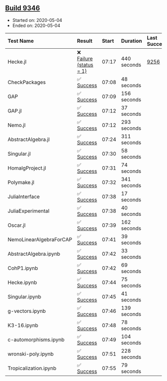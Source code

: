 ## [Build 9346](https://oscarci.mathematik.uni-kl.de/job/oscar/9346/)

* Started on: 2020-05-04
* Ended on: 2020-05-04

| Test Name    | Result | Start | Duration | Last Success | First Failure |
|:-------------|:-------|:------|:---------|:-------------|:--------------|
| Hecke.jl | ❌ [Failure (status = 1)](https://oscarci.mathematik.uni-kl.de/job/oscar/9346/artifact/logs/build-9346/Hecke.jl.log) | 07:17 | 440 seconds | [9256](https://oscarci.mathematik.uni-kl.de/job/oscar/9256/) | [9257](https://oscarci.mathematik.uni-kl.de/job/oscar/9257/) |
| CheckPackages | ✅ [Success](https://oscarci.mathematik.uni-kl.de/job/oscar/9346/artifact/logs/build-9346/CheckPackages.log) | 07:08 | 48 seconds |  |  |
| GAP | ✅ [Success](https://oscarci.mathematik.uni-kl.de/job/oscar/9346/artifact/logs/build-9346/GAP.log) | 07:09 | 156 seconds |  |  |
| GAP.jl | ✅ [Success](https://oscarci.mathematik.uni-kl.de/job/oscar/9346/artifact/logs/build-9346/GAP.jl.log) | 07:12 | 37 seconds |  |  |
| Nemo.jl | ✅ [Success](https://oscarci.mathematik.uni-kl.de/job/oscar/9346/artifact/logs/build-9346/Nemo.jl.log) | 07:12 | 293 seconds |  |  |
| AbstractAlgebra.jl | ✅ [Success](https://oscarci.mathematik.uni-kl.de/job/oscar/9346/artifact/logs/build-9346/AbstractAlgebra.jl.log) | 07:24 | 311 seconds |  |  |
| Singular.jl | ✅ [Success](https://oscarci.mathematik.uni-kl.de/job/oscar/9346/artifact/logs/build-9346/Singular.jl.log) | 07:30 | 58 seconds |  |  |
| HomalgProject.jl | ✅ [Success](https://oscarci.mathematik.uni-kl.de/job/oscar/9346/artifact/logs/build-9346/HomalgProject.jl.log) | 07:31 | 74 seconds |  |  |
| Polymake.jl | ✅ [Success](https://oscarci.mathematik.uni-kl.de/job/oscar/9346/artifact/logs/build-9346/Polymake.jl.log) | 07:32 | 341 seconds |  |  |
| JuliaInterface | ✅ [Success](https://oscarci.mathematik.uni-kl.de/job/oscar/9346/artifact/logs/build-9346/JuliaInterface.log) | 07:38 | 17 seconds |  |  |
| JuliaExperimental | ✅ [Success](https://oscarci.mathematik.uni-kl.de/job/oscar/9346/artifact/logs/build-9346/JuliaExperimental.log) | 07:38 | 40 seconds |  |  |
| Oscar.jl | ✅ [Success](https://oscarci.mathematik.uni-kl.de/job/oscar/9346/artifact/logs/build-9346/Oscar.jl.log) | 07:39 | 162 seconds |  |  |
| NemoLinearAlgebraForCAP | ✅ [Success](https://oscarci.mathematik.uni-kl.de/job/oscar/9346/artifact/logs/build-9346/NemoLinearAlgebraForCAP.log) | 07:41 | 39 seconds |  |  |
| AbstractAlgebra.ipynb | ✅ [Success](https://oscarci.mathematik.uni-kl.de/job/oscar/9346/artifact/logs/build-9346/AbstractAlgebra.ipynb.log) | 07:42 | 33 seconds |  |  |
| CohP1.ipynb | ✅ [Success](https://oscarci.mathematik.uni-kl.de/job/oscar/9346/artifact/logs/build-9346/CohP1.ipynb.log) | 07:42 | 69 seconds |  |  |
| Hecke.ipynb | ✅ [Success](https://oscarci.mathematik.uni-kl.de/job/oscar/9346/artifact/logs/build-9346/Hecke.ipynb.log) | 07:44 | 75 seconds |  |  |
| Singular.ipynb | ✅ [Success](https://oscarci.mathematik.uni-kl.de/job/oscar/9346/artifact/logs/build-9346/Singular.ipynb.log) | 07:45 | 41 seconds |  |  |
| g-vectors.ipynb | ✅ [Success](https://oscarci.mathematik.uni-kl.de/job/oscar/9346/artifact/logs/build-9346/g-vectors.ipynb.log) | 07:46 | 139 seconds |  |  |
| K3-16.ipynb | ✅ [Success](https://oscarci.mathematik.uni-kl.de/job/oscar/9346/artifact/logs/build-9346/K3-16.ipynb.log) | 07:48 | 78 seconds |  |  |
| c-automorphisms.ipynb | ✅ [Success](https://oscarci.mathematik.uni-kl.de/job/oscar/9346/artifact/logs/build-9346/c-automorphisms.ipynb.log) | 07:49 | 104 seconds |  |  |
| wronski-poly.ipynb | ✅ [Success](https://oscarci.mathematik.uni-kl.de/job/oscar/9346/artifact/logs/build-9346/wronski-poly.ipynb.log) | 07:51 | 228 seconds |  |  |
| Tropicalization.ipynb | ✅ [Success](https://oscarci.mathematik.uni-kl.de/job/oscar/9346/artifact/logs/build-9346/Tropicalization.ipynb.log) | 07:55 | 79 seconds |  |  |
